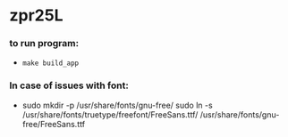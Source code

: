 # zpr25L
### to run program:
- `make build_app`
### In case of issues with font:
- sudo mkdir -p /usr/share/fonts/gnu-free/
	sudo ln -s /usr/share/fonts/truetype/freefont/FreeSans.ttf/ /usr/share/fonts/gnu-free/FreeSans.ttf
	

